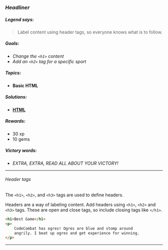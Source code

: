 ### _Headliner_

##### _Legend says:_
> Label content using header tags, so everyone knows what is to follow.

##### _Goals:_
+ _Change the `<h1>` content_
+ _Add an `<h2>` tag for a specific sport_

##### _Topics:_
+ **Basic HTML**

##### _Solutions:_
+ **[HTML](Headliner.html)**

##### _Rewards:_
+ 30  xp
+ 10 gems

##### _Victory words:_
+ _EXTRA, EXTRA, READ ALL ABOUT YOUR VICTORY!_

___

###### _Header tags_

The `<h1>`, `<h2>`, and `<h3>` tags are used to define headers.

Headers are a way of labeling content. Add headers using `<h1>`, `<h2>` and `<h3>` tags. These are open and close tags, so include closing tags like `</h1>`.

```html
<h1>Best Game</h1>
<p>
    CodeCombat has ogres! Ogres are blue and stomp around
    angrily. I beat up ogres and get experience for winning.
</p>
```

___
